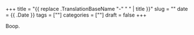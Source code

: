 +++
title = "{{ replace .TranslationBaseName "-" " " | title }}"
slug = ""
date = {{ .Date }}
tags = [""]
categories = [""]
draft = false
+++
<!--more-->
Boop.
